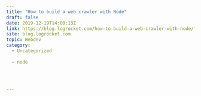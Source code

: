 ```yaml
---
title: "How to build a web crawler with Node"
draft: false
date: 2019-12-19T14:00:13Z
link: https://blog.logrocket.com/how-to-build-a-web-crawler-with-node/?utm_medium=RSS&utm_source=hune
site: blog.logrocket.com
topic: Webdev
category:
  - Uncategorized
  
  - node
  
   
  

---
```

